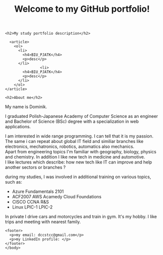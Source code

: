 
<html>
  <body>
<header>
<h1>Welcome to my GitHub portfolio!</h1>
</header>
  
  <section>
    
    <h2>My study portfolio description</h2>
      
      <article>
        <ol>
          <li>
            <h4>BIU_PJATK</h4>
            <p>desc</p>
          </li>
                    <li>
            <h4>BIU_PJATK</h4>
            <p>desc</p>
          </li>
        </ol>
    </article>
    
  </section>

  <aside>
    
    <h2>About me</h2>
  
  <p style="text-ident: 5">My name is Dominik.</p>
  
  <p>I graduated Polish-Japanese Academy of Computer Science as an engineer and Bachelor of Science (BSc) degree with a specialization in web applications. </p>
  
  <p>I am interested in wide range programming. I can tell that it is my passion. <br /> The same i can repeat about global IT field and similiar branches like electronics, mechatronics, robotics, automatics also mechanics. <br /> Apart from engineering topics I'm familiar with geography, biology, physics and chemistry. In addition I like new tech in medicine and automotive. <br /> I like lectures which describe: how new tech like IT can improve and help another sectors or branches ?</p>
  
  <p>during my studies, I was involved in additional training on various topics, such as:
  <ul>
    <li>Azure Fundamentals 2101</li>
    <li>ACF2007 AWS Acamedy Cloud Foundations</li>
    <li>CISCO CCNA R&S</li>
    <li>Linux LPIC-1 LPIC-2</li>
  </ul>
  </p>
  
 
  <p>In private I drive cars and motorcycles and train in gym. It's my hobby. I like trips and meeting with nearest family.</p>
  
</aside>
      
    <footer>
      <p>my email: dccstcc@gmail.com</p>
      <p>my LinkedIn profile: </p>
    </footer>
    </body>
</html>



